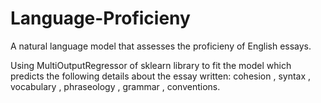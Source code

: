 # Language-Proficieny
A natural language model that assesses the proficieny of English essays.

Using MultiOutputRegressor of sklearn library to fit the model which predicts the following details about the essay written:
cohesion , syntax , vocabulary , phraseology , grammar , conventions.
